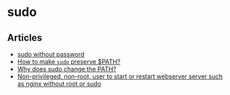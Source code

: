 # sudo

## Articles
* [sudo without password](https://joshtronic.com/2014/12/21/sudo-without-password/)
* [How to make `sudo` preserve $PATH?](https://unix.stackexchange.com/questions/83191/how-to-make-sudo-preserve-path)
* [Why does sudo change the PATH?](https://stackoverflow.com/questions/257616/why-does-sudo-change-the-path)
* [Non-privileged, non-root, user to start or restart webserver server such as nginx without root or sudo](https://stackoverflow.com/questions/21830644/non-privileged-non-root-user-to-start-or-restart-webserver-server-such-as-ngin)
